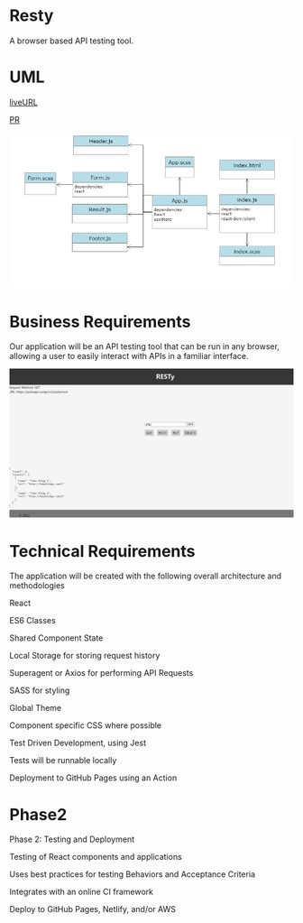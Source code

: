 # Resty
A browser based API testing tool.

# UML
[liveURL](https://kr22c5-3000.preview.csb.app/)


[PR](https://github.com/alsatarysamah/resty/pull/4)

![](./public/resty.png)

# Business Requirements

Our application will be an API testing tool that can be run in any browser, allowing a user to easily interact with APIs in a familiar interface.

![](./public/app.png)

# Technical Requirements
The application will be created with the following overall architecture and methodologies

React

ES6 Classes

Shared Component State

Local Storage for storing request history

Superagent or Axios for performing API Requests

SASS for styling

Global Theme

Component specific CSS where possible

Test Driven Development, using Jest

Tests will be runnable locally

Deployment to GitHub Pages using an Action
# Phase2
Phase 2: Testing and Deployment

Testing of React components and applications

Uses best practices for testing Behaviors and Acceptance Criteria

Integrates with an online CI framework

Deploy to GitHub Pages, Netlify, and/or AWS

